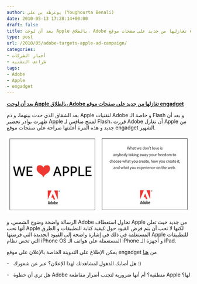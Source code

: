 ```yaml
---
author: يوغرطة بن علي (Youghourta Benali)
date: 2010-05-13 17:28:14+00:00
draft: false
title: بعد أن لوحت Apple بالطلاق، Adobe تغازلها من جديد على صفحات موقع engadget
type: post
url: /2010/05/adobe-targets-apple-ad-campaign/
categories:
- أخبار الشركات
- طرائف التقنية
tags:
- Adobe
- Apple
- engadget
---
```


[**بعد أن لوحت Apple بالطلاق، Adobe تغازلها من جديد على صفحات موقع engadget**](https://www.it-scoop.com/2010/05/Adobe-targets-Apple-ad-campaign)


بعد الشقاق الذي حدث بينهما، و ذم Apple لتقنيات Adobe و خاصة الـ Flash و بعد أن ظهرت بوادر تحضير Apple لمنتج منافس لـ Flash، قررت Adobe أن تغازل Apple من جديد و هذه المرة أعلنتها صراحة على صفحات موقع engadget الشهير.

[![](weheartapple1.jpg)
](https://www.it-scoop.com/2010/05/Adobe-targets-Apple-ad-campaign)

الرسالة واضحة وضوح الشمس، و Adobe تحاول استعطاف Apple من جديد حيث تعلن أنها تحب Apple لكنها لا تحب أن يتم فرض القيود حول كيفية كتابة التطبيقات و الطرق المستعلمة في ذلك في إشارة واضحة إلى القيود الجديدة التي فرضتها Apple للتطبيقات التي تخص نظام iPhone OS المستعملة على هواتف الـ iPhone و أجهزة الـ iPad.

يمكن الإطلاع على التدوينة الخاصة بالإعلان على موقع engadget من [هنا](http://www.mac4ever.com/news/54340/adobe_lance_une_campagne_de_pub_pro_apple_et_pro_flash/)

-   هل أصابك الذهول لمشاهدتك لهذا الإعلان؟ عبر عن شعورك :)

-   هل ترى أن خطوة Adobe منطقية؟ أم أنها ضرورية لتجنب أضرار مقاطعة Apple لها؟
